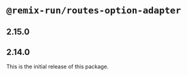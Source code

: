 # `@remix-run/routes-option-adapter`

## 2.15.0

## 2.14.0

This is the initial release of this package.
